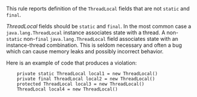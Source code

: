 This rule reports definition of the `ThreadLocal` fields that are not
`static` and `final`.

*ThreadLocal* fields should be `static` and `final`. In the most common
case a `java.lang.ThreadLocal` instance associates state with a thread.
A non-`static` non-`final` `java.lang.ThreadLocal` field associates
state with an instance-thread combination. This is seldom necessary and
often a bug which can cause memory leaks and possibly incorrect
behavior.

Here is an example of code that produces a violation:

        private static ThreadLocal local1 = new ThreadLocal()
        private final ThreadLocal local2 = new ThreadLocal()
        protected ThreadLocal local3 = new ThreadLocal()
        ThreadLocal local4 = new ThreadLocal()
